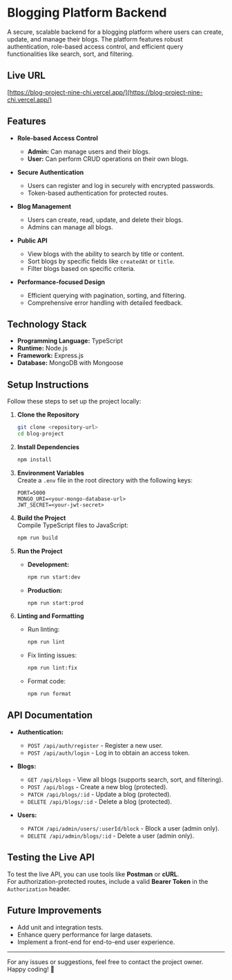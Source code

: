 # Blogging Platform Backend

A secure, scalable backend for a blogging platform where users can create, update, and manage their blogs. The platform features robust authentication, role-based access control, and efficient query functionalities like search, sort, and filtering.

## Live URL

[https://blog-project-nine-chi.vercel.app/](https://blog-project-nine-chi.vercel.app/)

## Features

- **Role-based Access Control**

  - **Admin:** Can manage users and their blogs.
  - **User:** Can perform CRUD operations on their own blogs.

- **Secure Authentication**

  - Users can register and log in securely with encrypted passwords.
  - Token-based authentication for protected routes.

- **Blog Management**

  - Users can create, read, update, and delete their blogs.
  - Admins can manage all blogs.

- **Public API**

  - View blogs with the ability to search by title or content.
  - Sort blogs by specific fields like `createdAt` or `title`.
  - Filter blogs based on specific criteria.

- **Performance-focused Design**
  - Efficient querying with pagination, sorting, and filtering.
  - Comprehensive error handling with detailed feedback.

## Technology Stack

- **Programming Language:** TypeScript
- **Runtime:** Node.js
- **Framework:** Express.js
- **Database:** MongoDB with Mongoose

## Setup Instructions

Follow these steps to set up the project locally:

1. **Clone the Repository**

   ```bash
   git clone <repository-url>
   cd blog-project

   ```

2. **Install Dependencies**

   ```bash
   npm install
   ```

3. **Environment Variables**  
   Create a `.env` file in the root directory with the following keys:

   ```env
   PORT=5000
   MONGO_URI=<your-mongo-database-url>
   JWT_SECRET=<your-jwt-secret>
   ```

4. **Build the Project**  
   Compile TypeScript files to JavaScript:

   ```bash
   npm run build
   ```

5. **Run the Project**

   - **Development:**
     ```bash
     npm run start:dev
     ```
   - **Production:**
     ```bash
     npm run start:prod
     ```

6. **Linting and Formatting**
   - Run linting:
     ```bash
     npm run lint
     ```
   - Fix linting issues:
     ```bash
     npm run lint:fix
     ```
   - Format code:
     ```bash
     npm run format
     ```

## API Documentation

- **Authentication:**

  - `POST /api/auth/register` - Register a new user.
  - `POST /api/auth/login` - Log in to obtain an access token.

- **Blogs:**

  - `GET /api/blogs` - View all blogs (supports search, sort, and filtering).
  - `POST /api/blogs` - Create a new blog (protected).
  - `PATCH /api/blogs/:id` - Update a blog (protected).
  - `DELETE /api/blogs/:id` - Delete a blog (protected).

- **Users:**
  - `PATCH /api/admin/users/:userId/block` - Block a user (admin only).
  - `DELETE /api/admin/blogs/:id` - Delete a user (admin only).

## Testing the Live API

To test the live API, you can use tools like **Postman** or **cURL**.  
For authorization-protected routes, include a valid **Bearer Token** in the `Authorization` header.

## Future Improvements

- Add unit and integration tests.
- Enhance query performance for large datasets.
- Implement a front-end for end-to-end user experience.

---

For any issues or suggestions, feel free to contact the project owner.  
Happy coding! 🚀
